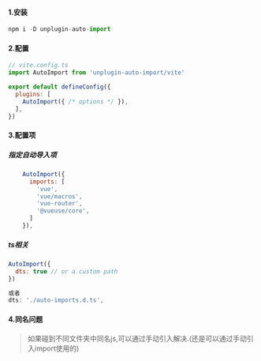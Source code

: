 #### 1.安装

```javascript
npm i -D unplugin-auto-import
```



#### 2.配置

```javascript
// vite.config.ts
import AutoImport from 'unplugin-auto-import/vite'

export default defineConfig({
  plugins: [
    AutoImport({ /* options */ }),
  ],
})
```



#### 3.配置项

##### 指定自动导入项

```javascript
    AutoImport({
      imports: [
        'vue',
        'vue/macros',
        'vue-router',
        '@vueuse/core',
      ]
    }),
```



##### ts相关

```javascript
AutoImport({
  dts: true // or a custom path
})

或者
dts: './auto-imports.d.ts',
```



#### 4.同名问题

> 如果碰到不同文件夹中同名js,可以通过手动引入解决.(还是可以通过手动引入import使用的)







